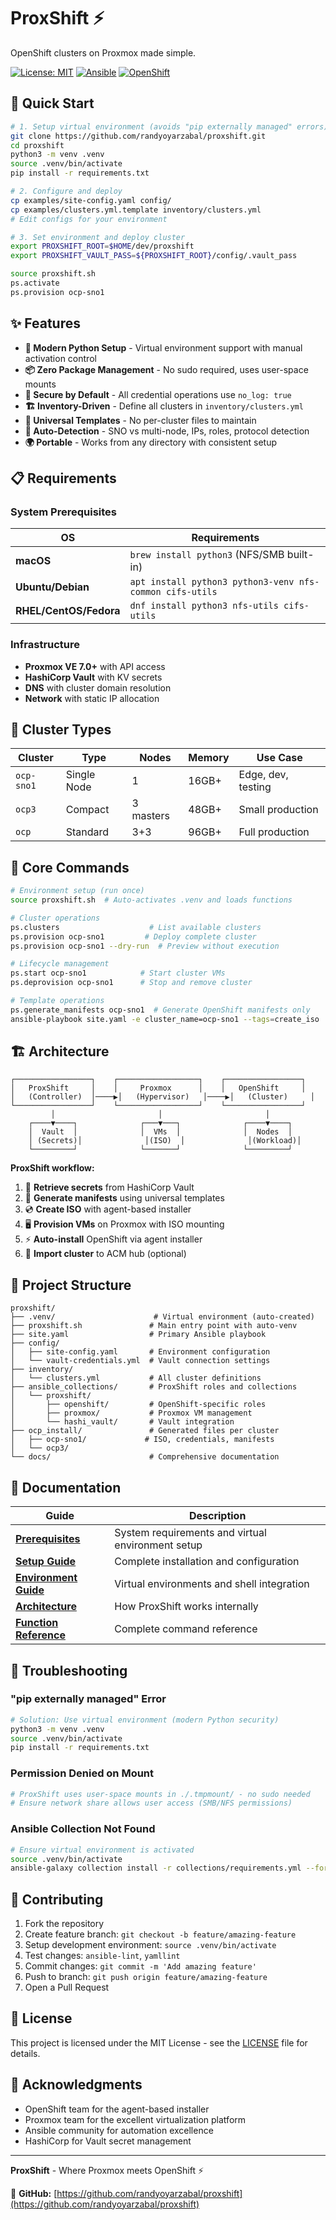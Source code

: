 # ProxShift ⚡

OpenShift clusters on Proxmox made simple.

[![License: MIT](https://img.shields.io/badge/License-MIT-yellow.svg)](https://opensource.org/licenses/MIT)
[![Ansible](https://img.shields.io/badge/Ansible-2.15%2B-red)](https://ansible.com)
[![OpenShift](https://img.shields.io/badge/OpenShift-4.16%2B-red)](https://openshift.com)

## 🚀 Quick Start

```bash
# 1. Setup virtual environment (avoids "pip externally managed" errors)
git clone https://github.com/randyoyarzabal/proxshift.git
cd proxshift
python3 -m venv .venv
source .venv/bin/activate
pip install -r requirements.txt

# 2. Configure and deploy
cp examples/site-config.yaml config/
cp examples/clusters.yml.template inventory/clusters.yml
# Edit configs for your environment

# 3. Set environment and deploy cluster
export PROXSHIFT_ROOT=$HOME/dev/proxshift
export PROXSHIFT_VAULT_PASS=${PROXSHIFT_ROOT}/config/.vault_pass

source proxshift.sh
ps.activate
ps.provision ocp-sno1
```

## ✨ Features

- **🐍 Modern Python Setup** - Virtual environment support with manual activation control
- **📦 Zero Package Management** - No sudo required, uses user-space mounts
- **🔐 Secure by Default** - All credential operations use `no_log: true`
- **🏗️ Inventory-Driven** - Define all clusters in `inventory/clusters.yml`
- **🎨 Universal Templates** - No per-cluster files to maintain
- **🤖 Auto-Detection** - SNO vs multi-node, IPs, roles, protocol detection
- **🌍 Portable** - Works from any directory with consistent setup

## 📋 Requirements

### System Prerequisites

| OS | Requirements |
|----|-------------|
| **macOS** | `brew install python3` (NFS/SMB built-in) |
| **Ubuntu/Debian** | `apt install python3 python3-venv nfs-common cifs-utils` |
| **RHEL/CentOS/Fedora** | `dnf install python3 nfs-utils cifs-utils` |

### Infrastructure

- **Proxmox VE 7.0+** with API access
- **HashiCorp Vault** with KV secrets
- **DNS** with cluster domain resolution
- **Network** with static IP allocation

## 🎯 Cluster Types

| Cluster | Type | Nodes | Memory | Use Case |
|---------|------|-------|---------|----------|
| `ocp-sno1` | Single Node | 1 | 16GB+ | Edge, dev, testing |
| `ocp3` | Compact | 3 masters | 48GB+ | Small production |
| `ocp` | Standard | 3+3 | 96GB+ | Full production |

## 🔧 Core Commands

```bash
# Environment setup (run once)
source proxshift.sh  # Auto-activates .venv and loads functions

# Cluster operations
ps.clusters                    # List available clusters
ps.provision ocp-sno1         # Deploy complete cluster
ps.provision ocp-sno1 --dry-run  # Preview without execution

# Lifecycle management
ps.start ocp-sno1            # Start cluster VMs
ps.deprovision ocp-sno1      # Stop and remove cluster

# Template operations
ps.generate_manifests ocp-sno1  # Generate OpenShift manifests only
ansible-playbook site.yaml -e cluster_name=ocp-sno1 --tags=create_iso
```

## 🏗️ Architecture

```
┌─────────────────┐    ┌──────────────────┐    ┌─────────────────┐
│   ProxShift     │    │     Proxmox      │    │   OpenShift     │
│   (Controller)  │────▶│   (Hypervisor)   │────▶│   (Cluster)     │
└─────────────────┘    └──────────────────┘    └─────────────────┘
         │                       │                       │
    ┌────▼────┐              ┌───▼───┐              ┌────▼────┐
    │  Vault  │              │  VMs  │              │  Nodes  │
    │ (Secrets)│              │(ISO)  │              │(Workload)│
    └─────────┘              └───────┘              └─────────┘
```

**ProxShift workflow:**
1. 🔐 **Retrieve secrets** from HashiCorp Vault
2. 🎨 **Generate manifests** using universal templates
3. 💿 **Create ISO** with agent-based installer
4. 🖥️ **Provision VMs** on Proxmox with ISO mounting
5. ⚡ **Auto-install** OpenShift via agent installer
6. 🔗 **Import cluster** to ACM hub (optional)

## 📁 Project Structure

```
proxshift/
├── .venv/                      # Virtual environment (auto-created)
├── proxshift.sh               # Main entry point with auto-venv
├── site.yaml                  # Primary Ansible playbook
├── config/
│   ├── site-config.yaml       # Environment configuration
│   └── vault-credentials.yml  # Vault connection settings
├── inventory/
│   └── clusters.yml           # All cluster definitions
├── ansible_collections/       # ProxShift roles and collections
│   └── proxshift/
│       ├── openshift/         # OpenShift-specific roles
│       ├── proxmox/           # Proxmox VM management
│       └── hashi_vault/       # Vault integration
├── ocp_install/               # Generated files per cluster
│   ├── ocp-sno1/             # ISO, credentials, manifests
│   └── ocp3/
└── docs/                      # Comprehensive documentation
```

## 🔗 Documentation

| Guide | Description |
|-------|-------------|
| **[Prerequisites](docs/PREREQUISITES.md)** | System requirements and virtual environment setup |
| **[Setup Guide](docs/setup.md)** | Complete installation and configuration |
| **[Environment Guide](docs/environment.md)** | Virtual environments and shell integration |
| **[Architecture](docs/architecture.md)** | How ProxShift works internally |
| **[Function Reference](docs/FUNCTION_REFERENCE.md)** | Complete command reference |

## 🐛 Troubleshooting

### "pip externally managed" Error

```bash
# Solution: Use virtual environment (modern Python security)
python3 -m venv .venv
source .venv/bin/activate
pip install -r requirements.txt
```

### Permission Denied on Mount

```bash
# ProxShift uses user-space mounts in ./.tmpmount/ - no sudo needed
# Ensure network share allows user access (SMB/NFS permissions)
```

### Ansible Collection Not Found

```bash
# Ensure virtual environment is activated
source .venv/bin/activate
ansible-galaxy collection install -r collections/requirements.yml --force
```

## 🤝 Contributing

1. Fork the repository
2. Create feature branch: `git checkout -b feature/amazing-feature`
3. Setup development environment: `source .venv/bin/activate`
4. Test changes: `ansible-lint`, `yamllint`
5. Commit changes: `git commit -m 'Add amazing feature'`
6. Push to branch: `git push origin feature/amazing-feature`
7. Open a Pull Request

## 📜 License

This project is licensed under the MIT License - see the [LICENSE](LICENSE) file for details.

## 🙏 Acknowledgments

- OpenShift team for the agent-based installer
- Proxmox team for the excellent virtualization platform
- Ansible community for automation excellence
- HashiCorp for Vault secret management

---

**ProxShift** - Where Proxmox meets OpenShift ⚡

🔗 **GitHub:** [https://github.com/randyoyarzabal/proxshift](https://github.com/randyoyarzabal/proxshift)